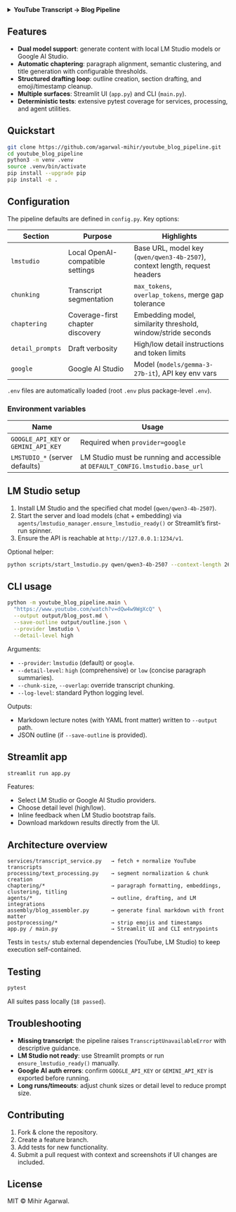 <details>
<summary><strong>YouTube Transcript → Blog Pipeline</strong></summary>

Transform YouTube transcripts into polished, chaptered lecture notes using LM Studio (local) or Google AI Studio (Gemini) models. The pipeline normalizes transcripts, chunks them for LLM prompting, drafts sections, and assembles publication-ready Markdown.

</details>

## Features

- **Dual model support**: generate content with local LM Studio models or Google AI Studio.
- **Automatic chaptering**: paragraph alignment, semantic clustering, and title generation with configurable thresholds.
- **Structured drafting loop**: outline creation, section drafting, and emoji/timestamp cleanup.
- **Multiple surfaces**: Streamlit UI (`app.py`) and CLI (`main.py`).
- **Deterministic tests**: extensive pytest coverage for services, processing, and agent utilities.

## Quickstart

```bash
git clone https://github.com/agarwal-mihir/youtube_blog_pipeline.git
cd youtube_blog_pipeline
python3 -m venv .venv
source .venv/bin/activate
pip install --upgrade pip
pip install -e .
```

## Configuration

The pipeline defaults are defined in `config.py`. Key options:

| Section | Purpose | Highlights |
| --- | --- | --- |
| `lmstudio` | Local OpenAI-compatible settings | Base URL, model key (`qwen/qwen3-4b-2507`), context length, request headers |
| `chunking` | Transcript segmentation | `max_tokens`, `overlap_tokens`, merge gap tolerance |
| `chaptering` | Coverage-first chapter discovery | Embedding model, similarity threshold, window/stride seconds |
| `detail_prompts` | Draft verbosity | High/low detail instructions and token limits |
| `google` | Google AI Studio | Model (`models/gemma-3-27b-it`), API key env vars |

`.env` files are automatically loaded (root `.env` plus package-level `.env`).

### Environment variables

| Name | Usage |
| --- | --- |
| `GOOGLE_API_KEY` or `GEMINI_API_KEY` | Required when `provider=google` |
| `LMSTUDIO_*` (server defaults) | LM Studio must be running and accessible at `DEFAULT_CONFIG.lmstudio.base_url` |

## LM Studio setup

1. Install LM Studio and the specified chat model (`qwen/qwen3-4b-2507`).
2. Start the server and load models (chat + embedding) via `agents/lmstudio_manager.ensure_lmstudio_ready()` or Streamlit’s first-run spinner.
3. Ensure the API is reachable at `http://127.0.0.1:1234/v1`.

Optional helper:

```bash
python scripts/start_lmstudio.py qwen/qwen3-4b-2507 --context-length 262144
```

## CLI usage

```bash
python -m youtube_blog_pipeline.main \
  "https://www.youtube.com/watch?v=dQw4w9WgXcQ" \
  --output output/blog_post.md \
  --save-outline output/outline.json \
  --provider lmstudio \
  --detail-level high
```

Arguments:

- `--provider`: `lmstudio` (default) or `google`.
- `--detail-level`: `high` (comprehensive) or `low` (concise paragraph summaries).
- `--chunk-size`, `--overlap`: override transcript chunking.
- `--log-level`: standard Python logging level.

Outputs:

- Markdown lecture notes (with YAML front matter) written to `--output` path.
- JSON outline (if `--save-outline` is provided).

## Streamlit app

```bash
streamlit run app.py
```

Features:

- Select LM Studio or Google AI Studio providers.
- Choose detail level (high/low).
- Inline feedback when LM Studio bootstrap fails.
- Download markdown results directly from the UI.

## Architecture overview

```
services/transcript_service.py   → fetch + normalize YouTube transcripts
processing/text_processing.py    → segment normalization & chunk creation
chaptering/*                     → paragraph formatting, embeddings, clustering, titling
agents/*                         → outline, drafting, and LM integrations
assembly/blog_assembler.py       → generate final markdown with front matter
postprocessing/*                 → strip emojis and timestamps
app.py / main.py                 → Streamlit UI and CLI entrypoints
```

Tests in `tests/` stub external dependencies (YouTube, LM Studio) to keep execution self-contained.

## Testing

```bash
pytest
```

All suites pass locally (`18 passed`).

## Troubleshooting

- **Missing transcript**: the pipeline raises `TranscriptUnavailableError` with descriptive guidance.
- **LM Studio not ready**: use Streamlit prompts or run `ensure_lmstudio_ready()` manually.
- **Google AI auth errors**: confirm `GOOGLE_API_KEY` or `GEMINI_API_KEY` is exported before running.
- **Long runs/timeouts**: adjust chunk sizes or detail level to reduce prompt size.

## Contributing

1. Fork & clone the repository.
2. Create a feature branch.
3. Add tests for new functionality.
4. Submit a pull request with context and screenshots if UI changes are included.

## License

MIT © Mihir Agarwal.
